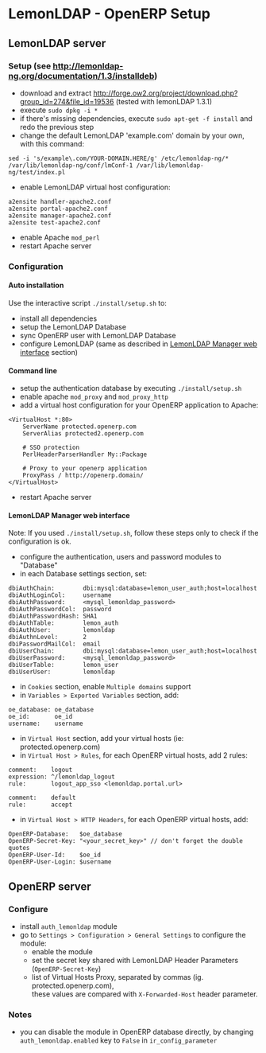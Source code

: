 LemonLDAP - OpenERP Setup
=========================

## LemonLDAP server

### Setup (see http://lemonldap-ng.org/documentation/1.3/installdeb)

- download and extract http://forge.ow2.org/project/download.php?group_id=274&file_id=19536 (tested with lemonLDAP 1.3.1)
- execute `sudo dpkg -i *`
- if there's missing dependencies, execute `sudo apt-get -f install` and redo the previous step
- change the default LemonLDAP 'example.com' domain by your own, with this command:   

`sed -i 's/example\.com/YOUR-DOMAIN.HERE/g' /etc/lemonldap-ng/* /var/lib/lemonldap-ng/conf/lmConf-1 /var/lib/lemonldap-ng/test/index.pl`

- enable LemonLDAP virtual host configuration:

```
a2ensite handler-apache2.conf
a2ensite portal-apache2.conf
a2ensite manager-apache2.conf
a2ensite test-apache2.conf
```

- enable Apache `mod_perl`
- restart Apache server

### Configuration

#### Auto installation

Use the interactive script `./install/setup.sh` to:
- install all dependencies
- setup the LemonLDAP Database
- sync OpenERP user with LemonLDAP Database
- configure LemonLDAP (same as described in [LemonLDAP Manager web interface](#lemonldap-manager-web-interface) section)

#### Command line

- setup the authentication database by executing `./install/setup.sh`  
- enable apache `mod_proxy` and `mod_proxy_http`
- add a virtual host configuration for your OpenERP application to Apache:

```
<VirtualHost *:80>
    ServerName protected.openerp.com
    ServerAlias protected2.openerp.com
     	
	# SSO protection
    PerlHeaderParserHandler My::Package
 
 	# Proxy to your openerp application
	ProxyPass / http://openerp.domain/
</VirtualHost>
```

- restart Apache server

#### LemonLDAP Manager web interface

Note: If you used `./install/setup.sh`, follow these steps only to check if the configuration is ok.

- configure the authentication, users and password modules to "Database"
- in each Database settings section, set:

```
dbiAuthChain:        dbi:mysql:database=lemon_user_auth;host=localhost
dbiAuthLoginCol:     username
dbiAuthPassword:     <mysql_lemonldap_password>
dbiAuthPasswordCol:  password
dbiAuthPasswordHash: SHA1
dbiAuthTable:        lemon_auth
dbiAuthUser:         lemonldap
dbiAuthnLevel:       2
dbiPasswordMailCol:  email
dbiUserChain:        dbi:mysql:database=lemon_user_auth;host=localhost
dbiUserPassword:     <mysql_lemonldap_password>
dbiUserTable:        lemon_user
dbiUserUser:         lemonldap
```

- in `Cookies` section, enable `Multiple domains` support
- in `Variables > Exported Variables` section, add:   

```
oe_database: oe_database
oe_id:       oe_id
username:    username
```

- in `Virtual Host` section, add your virtual hosts (ie: protected.openerp.com)
- in `Virtual Host > Rules`, for each OpenERP virtual hosts, add 2 rules:
  
```
comment:    logout
expression: ^/lemonldap_logout
rule:       logout_app_sso <lemonldap.portal.url>
   
comment:    default
rule:       accept
```

- in `Virtual Host > HTTP Headers`, for each OpenERP virtual hosts, add:   

```
OpenERP-Database:   $oe_database
OpenERP-Secret-Key: "<your_secret_key>" // don't forget the double quotes
OpenERP-User-Id:    $oe_id
OpenERP-User-Login: $username
```


## OpenERP server

### Configure

- install `auth_lemonldap` module
- go to `Settings > Configuration > General Settings` to configure the module:
  - enable the module   
  - set the secret key shared with LemonLDAP Header Parameters (`OpenERP-Secret-Key`)
  - list of Virtual Hosts Proxy, separated by commas (ig. protected.openerp.com),   
    these values are compared with `X-Forwarded-Host` header parameter.

### Notes

- you can disable the module in OpenERP database directly, by changing `auth_lemonldap.enabled` key to `False` in `ir_config_parameter`